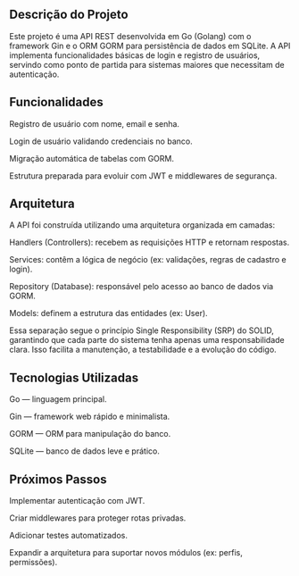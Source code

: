## Descrição do Projeto

Este projeto é uma API REST desenvolvida em Go (Golang) com o framework Gin e o ORM GORM para persistência de dados em SQLite.
A API implementa funcionalidades básicas de login e registro de usuários, servindo como ponto de partida para sistemas maiores que necessitam de autenticação.

## Funcionalidades

Registro de usuário com nome, email e senha.

Login de usuário validando credenciais no banco.

Migração automática de tabelas com GORM.

Estrutura preparada para evoluir com JWT e middlewares de segurança.

## Arquitetura

A API foi construída utilizando uma arquitetura organizada em camadas:

Handlers (Controllers): recebem as requisições HTTP e retornam respostas.

Services: contêm a lógica de negócio (ex: validações, regras de cadastro e login).

Repository (Database): responsável pelo acesso ao banco de dados via GORM.

Models: definem a estrutura das entidades (ex: User).

Essa separação segue o princípio Single Responsibility (SRP) do SOLID, garantindo que cada parte do sistema tenha apenas uma responsabilidade clara. Isso facilita a manutenção, a testabilidade e a evolução do código.

## Tecnologias Utilizadas

Go
 — linguagem principal.

Gin
 — framework web rápido e minimalista.

GORM
 — ORM para manipulação do banco.

SQLite
 — banco de dados leve e prático.

## Próximos Passos

Implementar autenticação com JWT.

Criar middlewares para proteger rotas privadas.

Adicionar testes automatizados.

Expandir a arquitetura para suportar novos módulos (ex: perfis, permissões).